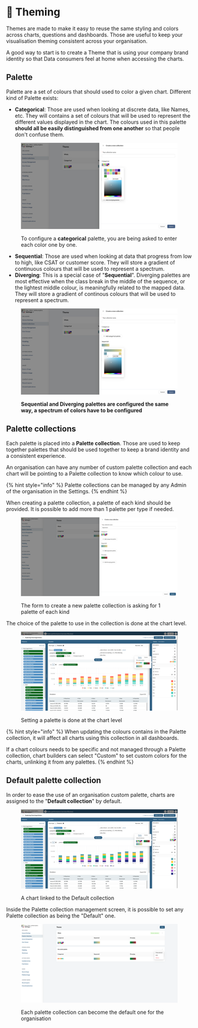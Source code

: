 # 🎨 Theming

Themes are made to make it easy to reuse the same styling and colors across charts, questions and dashboards. Those are useful to keep your visualisation theming consistent across your organisation.

A good way to start is to create a Theme that is using your company brand identity so that Data consumers feel at home when accessing the charts.

## Palette

Palette are a set of colours that should used to color a given chart. Different kind of Palette exists:

* **Categorical**: Those are used when looking at discrete data, like Names, etc. They will contains a set of colours that will be used to represent the different values displayed in the chart. The colours used in this palette **should all be easily distinguished from one another** so that people don't confuse them.

<figure><img src="../.gitbook/assets/image (9).png" alt=""><figcaption><p>To configure a <strong>categorical</strong> palette, you are being asked to enter each color one by one.</p></figcaption></figure>

* **Sequential**: Those are used when looking at data that progress from low to high, like CSAT or customer score. They will store a gradient of continuous colours that will be used to represent a spectrum.
* **Diverging**: This is a special case of "**Sequential**". Diverging palettes are most effective when the class break in the middle of the sequence, or the lightest middle colour, is meaningfully related to the mapped data. They will store a gradient of continous colours that will be used to represent a spectrum.

<figure><img src="../.gitbook/assets/image (5) (1).png" alt=""><figcaption><p><strong>Sequential and Diverging palettes are configured the same way, a spectrum of colors have to be configured</strong></p></figcaption></figure>

## Palette collections

Each palette is placed into a **Palette collection**. Those are used to keep together palettes that should be used together to keep a brand identity and a consistent experience.

An organisation can have any number of custom palette collection and each chart will be pointing to a Palette collection to know which colour to use.

{% hint style="info" %}
Palette collections can be managed by any Admin of the organisation in the Settings.
{% endhint %}

When creating a palette collection, a palette of each kind should be provided. It is possible to add more than 1 palette per type if needed.

<figure><img src="../.gitbook/assets/image (8).png" alt=""><figcaption><p>The form to create a new palette collection is asking for 1 palette of each kind</p></figcaption></figure>

The choice of the palette to use in the collection is done at the chart level.

<figure><img src="../.gitbook/assets/image (3).png" alt=""><figcaption><p>Setting a palette is done at the chart level</p></figcaption></figure>

{% hint style="info" %}
When updating the colours contains in the Palette collection, it will affect all charts using this collection in all dashboards.

If a chart colours needs to be specific and not managed through a Palette collection, chart builders can select "Custom" to set custom colors for the charts, unlinking it from any palettes.
{% endhint %}

## Default palette collection

In order to ease the use of an organisation custom palette, charts are assigned to the "**Default collection**" by default.

<figure><img src="../.gitbook/assets/image (7).png" alt=""><figcaption><p>A chart linked to the Default collection</p></figcaption></figure>

Inside the Palette collection management screen, it is possible to set any Palette collection as being the "Default" one.

<figure><img src="../.gitbook/assets/image (6).png" alt=""><figcaption><p>Each palette collection can become the default one for the organisation</p></figcaption></figure>
